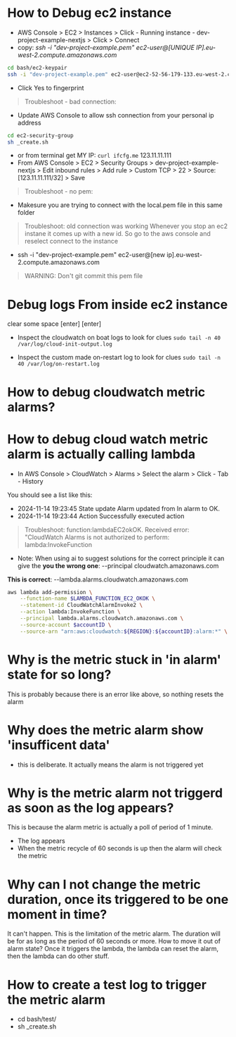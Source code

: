 # How to Debug ec2 instance
- AWS Console > EC2 > Instances > Click - Running instance - dev-project-example-nextjs > Click > Connect
- copy: *ssh -i "dev-project-example.pem" ec2-user@[UNIQUE IP].eu-west-2.compute.amazonaws.com*

```sh
cd bash/ec2-keypair
ssh -i "dev-project-example.pem" ec2-user@ec2-52-56-179-133.eu-west-2.compute.amazonaws.com
```
- Click Yes to fingerprint

> Troubleshoot - bad connection: 
- Update AWS Console to allow ssh connection from your personal ip address
```sh
cd ec2-security-group
sh _create.sh
```
- or from terminal get MY IP:
`curl ifcfg.me`
123.11.11.111
- From AWS Console > EC2 > Security Groups > dev-project-example-nextjs > Edit inbound rules > Add rule > Custom TCP > 22 > Source: [123.11.11.111/32] > Save

> Troubleshoot - no pem:
- Makesure you are trying to connect with the local.pem file in this same folder
> Troubleshoot: old connection was working
Whenever you stop an ec2 instane it comes up with a new id. So go to the aws console and reselect connect to the instance 
- ssh -i "dev-project-example.pem" ec2-user@[new ip].eu-west-2.compute.amazonaws.com


> WARNING: Don't git commit this pem file

# Debug logs From inside ec2 instance
clear some space
[enter]
[enter]

- Inspect the cloudwatch on boat logs to look for clues
`sudo tail -n 40 /var/log/cloud-init-output.log`

- Inspect the  custom made on-restart log to look for clues
`sudo tail -n 40 /var/log/on-restart.log`

# How to debug cloudwatch metric alarms?


# How to debug cloud watch metric alarm is actually calling lambda
- In AWS Console > CloudWatch > Alarms > Select the alarm > Click - Tab - History

You should see a list like this:
- 2024-11-14 19:23:45 State update Alarm updated from In alarm to OK.
- 2024-11-14 19:23:44 Action Successfully executed action 

> Troubleshoot: function:lambdaEC2okOK. Received error: "CloudWatch Alarms is not authorized to perform: lambda:InvokeFunction

- Note: When using ai to suggest solutions for the correct principle it can give the 
**you the wrong one**:
--principal cloudwatch.amazonaws.com

**This is correct**:
--lambda.alarms.cloudwatch.amazonaws.com

```sh
aws lambda add-permission \
    --function-name $LAMBDA_FUNCTION_EC2_OKOK \
    --statement-id CloudWatchAlarmInvoke2 \
    --action lambda:InvokeFunction \
    --principal lambda.alarms.cloudwatch.amazonaws.com \
    --source-account $accountID \
    --source-arn "arn:aws:cloudwatch:${REGION}:${accountID}:alarm:*" \
```

# Why is the metric stuck in 'in alarm' state for so long?
This is probably because there is an error like above, so nothing resets the alarm

# Why does the metric alarm show 'insufficent data'
- this is deliberate. It actually means the alarm is not triggered yet

# Why is the metric alarm not triggerd as soon as the log appears?
This is because the alarm metric is actually a poll of period of 1 minute.
- The log appears
- When the metric recycle of 60 seconds is up then the alarm will check the metric

# Why can I not change the metric duration, once its triggered to be one moment in time?
It can't happen. This is the limitation of the metric alarm. The duration will be for as long as the period of 60 seconds or more.
How to move it out of alarm state? Once it triggers the lambda, the lambda can reset the alarm, then the lambda can do other stuff.

# How to create a test log to trigger the metric alarm
- cd bash/test/
- sh _create.sh


